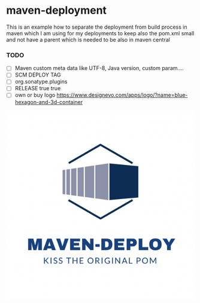 # maven-deployment
This is an example how to separate the deployment from build process in maven which I am using for my deployments to keep also the pom.xml small and not have a parent which is needed to be also in maven central 

### TODO
* [ ] Maven custom meta data like UTF-8, Java version, custom param....
* [ ] SCM DEPLOY TAG
* [ ] org.sonatype.plugins
* [ ] RELEASE <autoVersionSubmodules>true</autoVersionSubmodules> <useReleaseProfile>true</useReleaseProfile>
* [ ] own or buy logo https://www.designevo.com/apps/logo/?name=blue-hexagon-and-3d-container

![command-line-util](src/main/resources/banner.png "command-line-util")